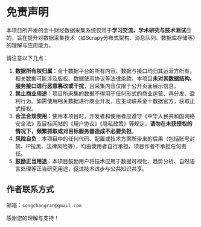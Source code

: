 # 免责声明

本项目所开发的金十财经数据采集系统仅用于**学习交流、学术研究与技术测试**目的，旨在提升对数据采集技术（如Scrapy分布式架构、消息队列、数据库存储等）的理解与应用能力。

请注意以下几点：

1. **数据所有权归属**：金十数据平台的所有内容、数据与接口均归其运营方所有，相关数据可能涉及版权、数据使用协议等法律条款。本项目**未对其数据结构、服务接口进行恶意篡改或干扰**，且采集内容仅限于公开页面展示信息。
2. **禁止商业用途**：项目所采集的数据不得用于任何形式的商业运营、再分发、盈利行为。如需使用相关数据进行商业开发，应主动联系金十数据官方，获取正式授权。
3. **合法合规使用**：使用本项目时，开发者和使用者应遵守《中华人民共和国网络安全法》及目标网站的《用户协议》《隐私政策》等规定。**请勿在未获授权的情况下，频繁抓取或对目标服务器造成不必要负担**。
4. **风险自负**：本项目中的任何代码、配置或技术方案所带来的后果（包括账号封禁、IP拉黑、法律风险等），均由使用者自行承担，项目作者不承担任何责任。
5. **鼓励正当用途**：本项目鼓励用户将技术应用于数据可视化、趋势分析、自然语言处理等正当研究用途，促进技术进步与公共知识共享。

## 作者联系方式

 邮箱：`songchangran@gmail.com`

感谢您的理解与支持！